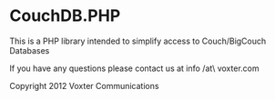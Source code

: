 CouchDB.PHP
===========

This is a PHP library intended to simplify access to Couch/BigCouch Databases

If you have any questions please contact us at info /at\ voxter.com

Copyright 2012 Voxter Communications